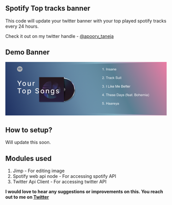 ## Spotify Top tracks banner
This code will update your twitter banner with your top played spotify tracks every 24 hours.

Check it out on my twitter handle - [@apoorv_taneja](https://twitter.com/apoorv_taneja)

## Demo Banner
![Twittter Banner](EditedImage.png "Title")

## How to setup?

Will update this soon.


## Modules used
1. Jimp - For editing image
2. Spotify web api node - For accessing spotify API
3. Twitter Api Client -  For accessing twitter API




**I would love to hear any suggestions or improvements on this. You reach out to me on
 [Twitter](https://twitter.com/apoorv_taneja)**